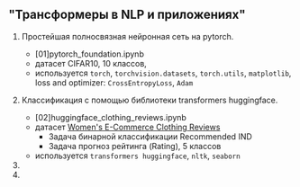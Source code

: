## "Трансформеры в NLP и приложениях"

1. Простейшая полносвязная нейронная сеть на pytorch.  
    * [01]pytorch_foundation.ipynb  
    * датасет CIFAR10, 10 классов,  
    * используется `torch`, `torchvision.datasets`, `torch.utils`, `matplotlib`, loss and optimizer: `CrossEntropyLoss`, `Adam`

2. Классификация с помощью библиотеки transformers huggingface.  
      * [02]huggingface_clothing_reviews.ipynb  
      * датасет [Women's E-Commerce Clothing Reviews](https://www.kaggle.com/datasets/nicapotato/womens-ecommerce-clothing-reviews)
         * Задача бинарной классификации Recommended IND  
         * Задача прогноз рейтинга (Rating), 5 классов  
      * используется `transformers huggingface`, `nltk`, `seaborn`  

3. 
4.
